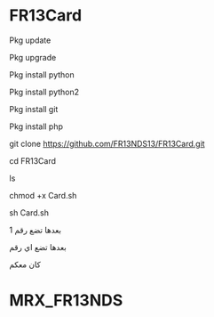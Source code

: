 # FR13Card

Pkg update

Pkg upgrade

Pkg install python

Pkg install python2

Pkg install git 

Pkg install  php

git clone https://github.com/FR13NDS13/FR13Card.git

cd FR13Card

ls

chmod +x Card.sh

sh Card.sh

بعدها تضع رقم 1

بعدها تضع اي رقم 

كان معكم 

# MRX_FR13NDS
